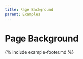 ```yaml
---
title: Page Background
parent: Examples
...
```


# Page Background

{% include example-footer.md %}
